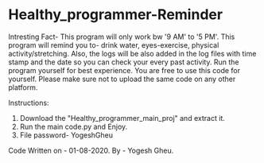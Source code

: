 # Healthy_programmer-Reminder
Intresting Fact- This program will only work bw '9 AM' to '5 PM'.
This program will remind you to- drink water, eyes-exercise, physical activity/stretching.
Also, the logs will be also added in the log files with time stamp and the date so you can check  your every past activity.
Run the program yourself for best experience.
You are free to use this code for yourself. Please make sure not to upload the same code on any other platform.



Instructions:
1. Download the "Healthy_programmer_main_proj" and extract it.
2. Run the main code.py and Enjoy.
3. File password- YogeshGheu 



Code Written on - 01-08-2020.
By - Yogesh Gheu.
